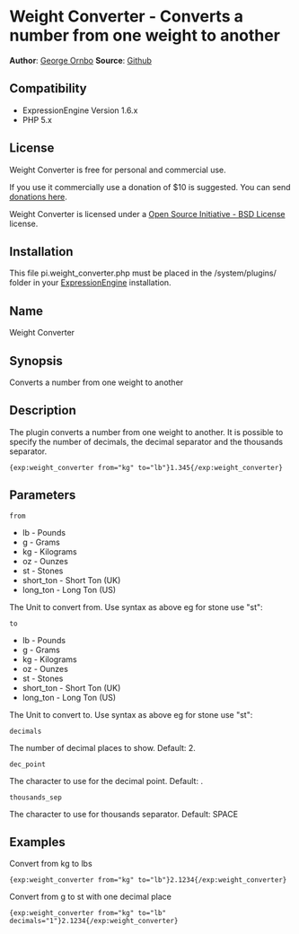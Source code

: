 # Weight Converter - Converts a number from one weight to another

**Author**: [George Ornbo][]
**Source**: [Github][]

## Compatibility

* ExpressionEngine Version 1.6.x
* PHP 5.x

## License

Weight Converter is free for personal and commercial use. 

If you use it commercially use a donation of $10 is suggested. You can send [donations here](http://pledgie.com/campaigns/6976). 

Weight Converter is licensed under a [Open Source Initiative - BSD License][] license.

## Installation

This file pi.weight_converter.php must be placed in the /system/plugins/ folder in your [ExpressionEngine][] installation.

## Name

Weight Converter

## Synopsis

Converts a number from one weight to another

## Description

The plugin converts a number from one weight to another. It is possible to specify the number of decimals, the decimal separator and the thousands separator.

    {exp:weight_converter from="kg" to="lb"}1.345{/exp:weight_converter}
	
## Parameters

    from
    
* lb - Pounds
* g - Grams
* kg - Kilograms
* oz - Ounzes
* st - Stones
* short_ton - Short Ton (UK)
* long_ton - Long Ton (US)

The Unit to convert from. Use syntax as above eg for stone use "st":

    to

* lb - Pounds
* g - Grams
* kg - Kilograms
* oz - Ounzes
* st - Stones
* short_ton - Short Ton (UK)
* long_ton - Long Ton (US)

The Unit to convert to. Use syntax as above eg for stone use "st":

    decimals
  
The number of decimal places to show. Default: 2.

    dec_point
  
The character to use for the decimal point. Default: .

    thousands_sep
  
The character to use for thousands separator. Default: SPACE


## Examples

Convert from kg to lbs

    {exp:weight_converter from="kg" to="lb"}2.1234{/exp:weight_converter}
    
Convert from g to st with one decimal place

    {exp:weight_converter from="kg" to="lb" decimals="1"}2.1234{/exp:weight_converter}

[George Ornbo]: http://shapeshed.com/
[Github]: http://github.com/shapeshed/weight_converter.ee_addon
[ExpressionEngine]:http://www.expressionengine.com/index.php?affiliate=shapeshed
[Open Source Initiative - BSD License]: http://opensource.org/licenses/bsd-license.php